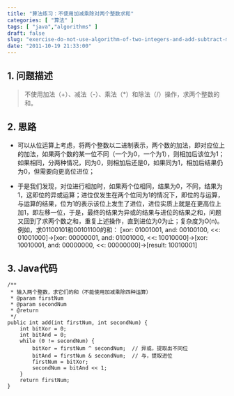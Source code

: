 ```yaml
---
title: "算法练习：不使用加减乘除对两个整数求和"
categories: [ "算法" ]
tags: [ "java","algorithms" ]
draft: false
slug: "exercise-do-not-use-algorithm-of-two-integers-and-add-subtract-multiply-and-divide"
date: "2011-10-19 21:33:00"
---
```


## 1. 问题描述
	
> 不使用加法（+）、减法（-）、乘法（*）和除法（/）操作，求两个整数的和。
	
## 2. 思路
	
+ 可以从位运算上考虑，将两个整数以二进制表示，两个数的加法，即对应位上的加法，如果两个数的某一位不同（一个为0，一个为1），则相加后该位为1；如果相同，分两种情况，同为0，则相加后还是0，如果同为1，相加后结果仍为0，但需要向更高位进位；


<!--more-->


+ 于是我们发现，对位进行相加时，如果两个位相同，结果为0，不同，结果为1，这即位的异或运算；进位仅发生在两个位同为1的情况下，即位的与运算，与运算的结果，位为1的表示该位上发生了进位，进位实质上就是在更高位上加1，即左移一位，于是，最终的结果为异或的结果与进位的结果之和，问题又回到了求两个数之和，重复上述操作，直到进位为0为止；复杂度为O(n)。
例如，求01100101和00101100的和：
[xor: 01001001, and: 00100100, <<: 01001000]->[xor: 00000001, and: 01001000, <<: 10010000]->[xor: 10010001, and: 00000000, <<: 00000000]->[result: 10010001]
	
## 3. Java代码

	/**
	 * 输入两个整数，求它们的和（不能使用加减乘除四种运算）
	 * @param firstNum
	 * @param secondNum
	 * @return
	 */
	public int add(int firstNum, int secondNum) {
		int bitXor = 0;
		int bitAnd = 0;
		while (0 != secondNum) {
			bitXor = firstNum ^ secondNum;  // 异或，提取出不同位
			bitAnd = firstNum & secondNum;  // 与，提取进位
			firstNum = bitXor;
			secondNum = bitAnd << 1;
		}
		return firstNum;
	}
